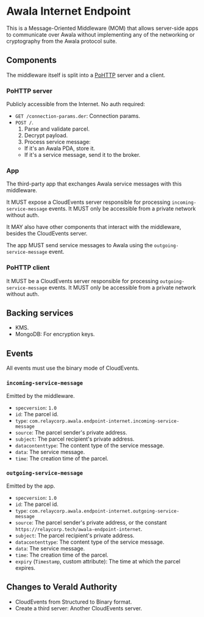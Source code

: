 # Awala Internet Endpoint

This is a Message-Oriented Middleware (MOM) that allows server-side apps to communicate over Awala without implementing any of the networking or cryptography from the Awala protocol suite.

## Components

The middleware itself is split into a [PoHTTP](https://specs.awala.network/RS-007) server and a client.

### PoHTTP server

Publicly accessible from the Internet. No auth required:

- `GET /connection-params.der`: Connection params.
- `POST /`.
  1. Parse and validate parcel.
  2. Decrypt payload.
  3. Process service message:
    - If it's an Awala PDA, store it.
    - If it's a service message, send it to the broker.

### App

The third-party app that exchanges Awala service messages with this middleware.

It MUST expose a CloudEvents server responsible for processing `incoming-service-message` events. It MUST only be accessible from a private network without auth.

It MAY also have other components that interact with the middleware, besides the CloudEvents server.

The app MUST send service messages to Awala using the `outgoing-service-message` event.

### PoHTTP client

It MUST be a CloudEvents server responsible for processing `outgoing-service-message` events. It MUST only be accessible from a private network without auth.

## Backing services

- KMS.
- MongoDB: For encryption keys.

## Events

All events must use the binary mode of CloudEvents.

### `incoming-service-message`

Emitted by the middleware.

- `specversion`: `1.0`
- `id`: The parcel id.
- `type`: `com.relaycorp.awala.endpoint-internet.incoming-service-message`
- `source`: The parcel sender's private address.
- `subject`: The parcel recipient's private address.
- `datacontenttype`: The content type of the service message.
- `data`: The service message.
- `time`: The creation time of the parcel.

### `outgoing-service-message`

Emitted by the app.

- `specversion`: `1.0`
- `id`: The parcel id.
- `type`: `com.relaycorp.awala.endpoint-internet.outgoing-service-message`
- `source`: The parcel sender's private address, or the constant `https://relaycorp.tech/awala-endpoint-internet`.
- `subject`: The parcel recipient's private address.
- `datacontenttype`: The content type of the service message.
- `data`: The service message.
- `time`: The creation time of the parcel.
- `expiry` (`Timestamp`, custom attribute): The time at which the parcel expires.

## Changes to VeraId Authority

- CloudEvents from Structured to Binary format.
- Create a third server: Another CloudEvents server.

